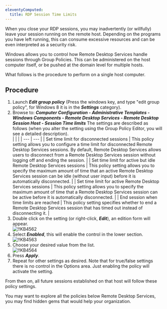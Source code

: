 ```yaml
---
eleventyComputed:
  title: RDP Session Time Limits
---
```

When you close your RDP sessions, you may inadvertently (or willfully) leave your session running on the remote host. Depending on the programs you have left running, this can consume excessive resources and can be even interpreted as a security risk.  

Windows allows you to control how Remote Desktop Services handle sessions through Group Policies. This can be administered on the host computer itself, or be pushed at the domain level for multiple hosts.  

What follows is the procedure to perform on a single host computer.

## Procedure

1. Launch ***Edit group policy*** (Press the windows key, and type "edit group policy", for Windows 8 it is in the ***Settings*** category).
1. Browse to: ***Computer Configuration - Administrative Templates - Windows Components - Remote Desktop Services - Remote Desktop Session Host - Session Time limits*** The settings are described as follows (when you alter the setting using the Group Policy Editor, you will see a detailed description).  
   |     |     |
   | --- | --- |
   | Set time limit for disconnected sessions | This policy setting allows you to configure a time limit for disconnected Remote Desktop Services sessions. By default, Remote Desktop Services allows users to disconnect from a Remote Desktop Services session without logging off and ending the session. |
   | Set time limit for active but idle Remote Desktop Services sessions | This policy setting allows you to specify the maximum amount of time that an active Remote Desktop Services session can be idle (without user input) before it is automatically disconnected. |
   | Set time limit for active Remote Desktop Services sessions | This policy setting allows you to specify the maximum amount of time that a Remote Desktop Services session can be active before it is automatically disconnected. |
   | End session when time limits are reached | This policy setting specifies whether to end a Remote Desktop Services session that has timed out instead of disconnecting it. |
1. Double click on the setting (or right-click, ***Edit***), an edition form will appear.  
![!!KB4562](https://webdevolutions.azureedge.net/docs/en/kb/KB4562.png)
1. Select ***Enabled***, this will enable the control in the lower section.  
![!!KB4563](https://webdevolutions.azureedge.net/docs/en/kb/KB4563.png)  
1. Choose your desired value from the list.  
![!!KB4564](https://webdevolutions.azureedge.net/docs/en/kb/KB4564.png)  
1. Press ***Apply***.
1. Repeat for other settings as desired. Note that for true/false settings there is no control in the Options area. Just enabling the policy will activate the setting.  

From then on, all future sessions established on that host will follow these policy settings.  

You may want to explore all the policies below Remote Desktop Services, you may find hidden gems that would help your organization.
